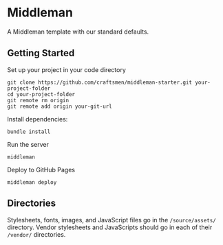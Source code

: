# Middleman

A Middleman template with our standard defaults.

## Getting Started

Set up your project in your code directory
```
git clone https://github.com/craftsmen/middleman-starter.git your-project-folder
cd your-project-folder
git remote rm origin
git remote add origin your-git-url
```

Install dependencies:
```
bundle install
```

Run the server
```
middleman
```

Deploy to GitHub Pages
```
middleman deploy
```

## Directories

Stylesheets, fonts, images, and JavaScript files go in the `/source/assets/` directory.
Vendor stylesheets and JavaScripts should go in each of their `/vendor/` directories.
